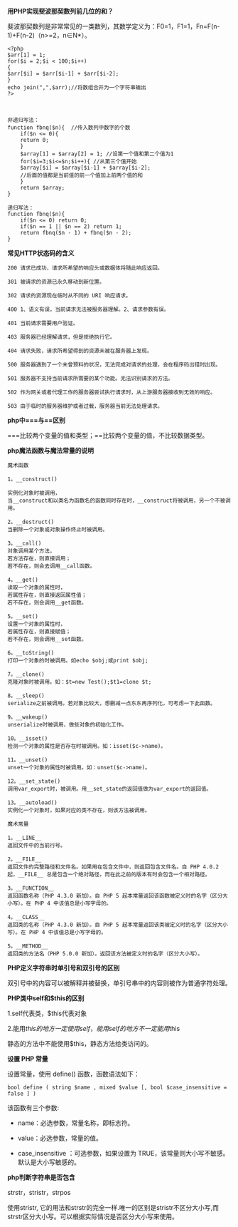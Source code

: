 **用PHP实现斐波那契数列前几位的和？**

斐波那契数列是非常常见的一类数列，其数学定义为：F0=1，F1=1，Fn=F(n-1)+F(n-2)（n>=2，n∈N*）。

    <?php 
    $arr[1] = 1;
    for($i = 2;$i < 100;$i++)
    {
    $arr[$i] = $arr[$i-1] + $arr[$i-2];
    }
    echo join(",",$arr);//将数组合并为一个字符串输出
    ?>



    非递归写法：
    function fbnq($n){  //传入数列中数字的个数
	    if($n <= 0){
	    return 0;
	    }
	    $array[1] = $array[2] = 1; //设第一个值和第二个值为1
	    for($i=3;$i<=$n;$i++){ //从第三个值开始
	    $array[$i] = $array[$i-1] + $array[$i-2]; 
	    //后面的值都是当前值的前一个值加上前两个值的和
	    }
	    return $array;
    }

    递归写法：
    function fbnq($n){
	    if($n <= 0) return 0;
	    if($n == 1 || $n == 2) return 1;
	    return fbnq($n - 1) + fbnq($n - 2);
    }

**常见HTTP状态码的含义**

    200 请求已成功，请求所希望的响应头或数据体将随此响应返回。
    
    301 被请求的资源已永久移动到新位置。
    
    302 请求的资源现在临时从不同的 URI 响应请求。
    
    400 1、语义有误，当前请求无法被服务器理解。2、请求参数有误。
    
    401 当前请求需要用户验证。
    
    403 服务器已经理解请求，但是拒绝执行它。
    
    404 请求失败，请求所希望得到的资源未被在服务器上发现。
    
    500 服务器遇到了一个未曾预料的状况，无法完成对请求的处理，会在程序码出错时出现。
    
    501 服务器不支持当前请求所需要的某个功能。无法识别请求的方法。
    
    502 作为网关或者代理工作的服务器尝试执行请求时，从上游服务器接收到无效的响应。
    
    503 由于临时的服务器维护或者过载，服务器当前无法处理请求。

**php中===与==区别**

===比较两个变量的值和类型；==比较两个变量的值，不比较数据类型。

**php魔法函数与魔法常量的说明**

    魔术函数
    
    1。__construct() 
    
    实例化对象时被调用， 
    当__construct和以类名为函数名的函数同时存在时，__construct将被调用，另一个不被调用。
    
    2。__destruct() 
    当删除一个对象或对象操作终止时被调用。
    
    3。__call() 
    对象调用某个方法， 
    若方法存在，则直接调用； 
    若不存在，则会去调用__call函数。
    
    4。__get() 
    读取一个对象的属性时， 
    若属性存在，则直接返回属性值； 
    若不存在，则会调用__get函数。
    
    5。__set() 
    设置一个对象的属性时， 
    若属性存在，则直接赋值； 
    若不存在，则会调用__set函数。
    
    6。__toString() 
    打印一个对象的时被调用。如echo $obj;或print $obj;
    
    7。__clone() 
    克隆对象时被调用。如：$t=new Test();$t1=clone $t;
    
    8。__sleep() 
    serialize之前被调用。若对象比较大，想删减一点东东再序列化，可考虑一下此函数。
    
    9。__wakeup() 
    unserialize时被调用，做些对象的初始化工作。
    
    10。__isset() 
    检测一个对象的属性是否存在时被调用。如：isset($c->name)。
    
    11。__unset() 
    unset一个对象的属性时被调用。如：unset($c->name)。
    
    12。__set_state() 
    调用var_export时，被调用。用__set_state的返回值做为var_export的返回值。
    
    13。__autoload() 
    实例化一个对象时，如果对应的类不存在，则该方法被调用。
    
    魔术常量
    
    1。__LINE__ 
    返回文件中的当前行号。
    
    2。__FILE__ 
    返回文件的完整路径和文件名。如果用在包含文件中，则返回包含文件名。自 PHP 4.0.2 起，__FILE__ 总是包含一个绝对路径，而在此之前的版本有时会包含一个相对路径。
    
    3。__FUNCTION__ 
    返回函数名称（PHP 4.3.0 新加）。自 PHP 5 起本常量返回该函数被定义时的名字（区分大小写）。在 PHP 4 中该值总是小写字母的。
    
    4。__CLASS__ 
    返回类的名称（PHP 4.3.0 新加）。自 PHP 5 起本常量返回该类被定义时的名字（区分大小写）。在 PHP 4 中该值总是小写字母的。
    
    5。__METHOD__ 
    返回类的方法名（PHP 5.0.0 新加）。返回该方法被定义时的名字（区分大小写）。

**PHP定义字符串时单引号和双引号的区别**

双引号中的内容可以被解释并被替换，单引号串中的内容则被作为普通字符处理。

**PHP类中self和$this的区别**

1.self代表类，$this代表对象

2.能用$this的地方一定使用self，能用self的地方不一定能用$this

静态的方法中不能使用$this，静态方法给类访问的。

**设置 PHP 常量**

设置常量，使用 define() 函数，函数语法如下：

    bool define ( string $name , mixed $value [, bool $case_insensitive = false ] )

该函数有三个参数:

- name：必选参数，常量名称，即标志符。

- value：必选参数，常量的值。

- case_insensitive ：可选参数，如果设置为 TRUE，该常量则大小写不敏感。默认是大小写敏感的。




<?php


define("GREETING", "欢迎访问 Runoob.com");

echo GREETING;

?>

**php判断字符串是否包含**

strstr，stristr，strpos

使用stristr, 它的用法和strstr的完全一样.唯一的区别是stristr不区分大小写,而strstr区分大小写。可以根据实际情况是否区分大小写来使用。